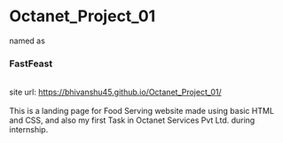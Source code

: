 # Octanet_Project_01
named as <h3>FastFeast</h3>
<br>
site url: https://bhivanshu45.github.io/Octanet_Project_01/    
<br>
This is a landing page for Food Serving website made using basic HTML and CSS, and also my first Task in Octanet Services Pvt Ltd. during internship.
